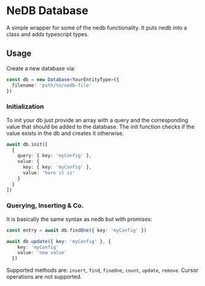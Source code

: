 # NeDB Database

A simple wrapper for some of the nedb functionality.
It puts nedb into a class and adds typescript types.

## Usage

Create a new database via:

```ts
const db = new Database<YourEntityType>({
  filename: 'path/to/nedb-file'
})
```


### Initialization

To init your db just provide an array with a query and the corresponding value that should be added to the database.
The init function checks if the value exists in the db and creates it otherwise.

```ts
await db.init([
  {
    query: { key: 'myConfig' },
    value: {
      key: { key: 'myConfig' },
      value: 'here it is'
    }
  }
])
```

### Querying, Inserting & Co.

It is basically the same syntax as nedb but with promises:

```ts
const entry = await db.findOne({ key: 'myConfig' })

await db.update({ key: 'myConfig' }, {
    key: 'myConfig'
    value: 'new value'
  })
```

Supported methods are: `insert`, `find`, `fineOne`, `count`, `update`, `remove`.
Cursor operations are not supported.
